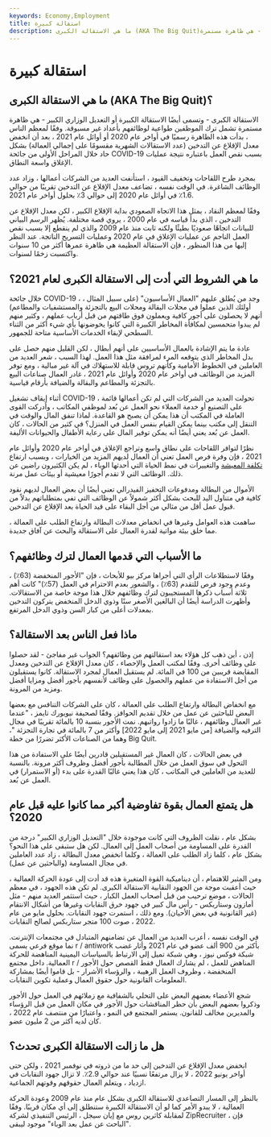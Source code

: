 ```yaml
---
keywords: Economy,Employment
title: استقالة كبيرة
description: ما هي الاستقالة الكبرى (AKA The Big Quit)؟ الاستقالة الكبرى - وتسمى أيضًا الاستقالة الكبيرة أو التعديل الوزاري العظيم - هي ظاهرة مستمرة
---
```


# استقالة كبيرة
## ما هي الاستقالة الكبرى (AKA The Big Quit)؟

الاستقالة الكبرى - وتسمى أيضًا الاستقالة الكبيرة أو التعديل الوزاري الكبير - هي ظاهرة مستمرة تشمل ترك الموظفين طواعية لوظائفهم بأعداد غير مسبوقة. وفقًا لمعظم الناس ، بدأت هذه الظاهرة رسميًا في أواخر عام 2020 أو أوائل عام 2021 ، بعد أن انخفض معدل الإقلاع عن التدخين (عدد الاستقالات الشهرية مقسومًا على إجمالي العمالة) بشكل حاد خلال المراحل الأولى من جائحة COVID-19 بسبب نقص العمل باعتباره نتيجة عمليات الإغلاق واسعة النطاق.

بمجرد طرح اللقاحات وتخفيف القيود ، استأنفت العديد من الشركات أعمالها ، وزاد عدد الوظائف الشاغرة. في الوقت نفسه ، تضاعف معدل الإقلاع عن التدخين تقريبًا من حوالي 1.6٪ في أوائل عام 2020 إلى حوالي 3٪ بحلول أواخر عام 2021.

وفقًا لمعظم النقاد ، يمثل هذا الاتجاه الصعودي بداية الإقلاع الكبير ، لكن معدل الإقلاع عن التدخين ، الذي بدأ قياسه في عام 2000 ، يروي قصة مختلفة. يُظهر الرسم البياني للبيانات اتجاهًا صعوديًا بطيئًا ولكنه ثابت منذ عام 2009 والذي لم ينقطع إلا بسبب نقص العمل الناجم عن عمليات الإغلاق في عام 2020 وعمليات التسريح الناتجة. عند النظر إليها من هذا المنظور ، فإن الاستقالة العظيمة هي ظاهرة عمرها أكثر من 10 سنوات واكتسبت زخمًا لسنوات.

##

## ما هي الشروط التي أدت إلى الاستقالة الكبرى لعام 2021؟

خلال جائحة COVID-19 ، وجد من يُطلق عليهم "العمال الأساسيون" (على سبيل المثال ، أولئك الذين عملوا في محلات البقالة ومحلات البيع بالتجزئة والمستشفيات والمطاعم) أنهم لا يحصلون على أجور كافية ويعملون فوق طاقتهم من قبل أرباب عملهم ، وكثير منهم لم يبدوا متحمسين لمكافأة المخاطر الكبيرة التي كانوا يخوضونها بأي شيء أكثر من الثناء السطحي لإبقاء الخدمات الأساسية متاحة للجمهور.

عادة ما يتم الإشادة بالعمال الأساسيين على أنهم أبطال ، لكن القليل منهم حصل على بدل المخاطر الذي يتوقعه المرء لمرافقة مثل هذا العمل. لهذا السبب ، شعر العديد من العاملين في الخطوط الأمامية وكأنهم تروس قابلة للاستهلاك في آلة غير مبالية ، ومع توفر المزيد من الوظائف في أواخر عام 2020 وأوائل عام 2021 ، غادر العمال صناعات البيع بالتجزئة والمطاعم والبقالة والضيافة بأرقام قياسية.

أثناء إيقاف تشغيل COVID-19 ، تحولت العديد من الشركات التي لم تكن أعمالها قائمة على التصنيع أو خدمة العملاء نحو العمل عن بُعد لموظفي المكاتب ، وأدركت القوى العاملة في المكتب أن هذا يمكن أن يصبح هو القاعدة. لماذا تنفق المال والوقت في التنقل إلى مكتب بينما يمكن القيام بنفس العمل في المنزل؟ في كثير من الحالات ، كان العمل عن بُعد يعني أيضًا أنه يمكن توفير المال على رعاية الأطفال والحيوانات الأليفة.

نظرًا لتوافر اللقاحات على نطاق واسع وتراجع الإغلاق في أواخر عام 2020 وأوائل عام 2021 ، فإن وفرة فرص العمل تعني أن العمال لديهم المزيد من الخيارات ، وبسبب ارتفاع [تكلفة المعيشة](/cost-of-living) والتغييرات في نمط الحياة التي أحدثها الوباء ، لم يكن الكثيرون راضين عن ذلك. الوظائف التي لا تقدم أجورًا معيشية أو بيئات عمل مرنة.

الأموال من البطالة ومدفوعات التحفيز الفيدرالي تعني أيضًا أن بعض العمال لديهم نقود كافية في متناول اليد للبحث بشكل أكثر شمولاً عن الوظائف التي تفي بمتطلباتهم بدلاً من قبول عمل أقل من مثالي من أجل البقاء على قيد الحياة بعد الإقلاع عن التدخين.

ساهمت هذه العوامل وغيرها في انخفاض معدلات البطالة وارتفاع الطلب على العمالة ، مما خلق بيئة مواتية لقدرة العمال على الاستقالة والبحث عن آفاق جديدة.

## ما الأسباب التي قدمها العمال لترك وظائفهم؟

وفقًا لاستطلاعات الرأي التي أجراها مركز بيو للأبحاث ، فإن "الأجور المنخفضة (63٪) ، وعدم وجود فرص للتقدم (63٪) ، والشعور بعدم الاحترام في العمل (57٪)" كانت أهم ثلاثة أسباب ذكرها المستجيبون لترك وظائفهم خلال هذا موجة خاصة من الاستقالات. وأظهرت الدراسة أيضًا أن البالغين الأصغر سنًا وذوي الدخل المنخفض يتركون التدخين بمعدلات أعلى من كبار السن وذوي الدخل المرتفع.

## ماذا فعل الناس بعد الاستقالة؟

إذن ، أين ذهب كل هؤلاء بعد استقالتهم من وظائفهم؟ الجواب غير مفاجئ - لقد حصلوا على وظائف أخرى. وفقًا لمكتب العمل والإحصاء ، كان معدل الإقلاع عن التدخين ومعدل المقايضة قريبين من 100 في المائة. لم يستقيل العمال لمجرد الاستقالة. كانوا يستقيلون من أجل الاستفادة من عملهم والحصول على وظائف لأنفسهم بأجور أفضل ومزايا أفضل ومزيد من المرونة.

مع انخفاض البطالة وارتفاع الطلب على العمالة ، كان على الشركات التنافس مع بعضها البعض للباحثين عن عمل من خلال تقديم الحوافز. وفقًا لصحيفة نيويورك تايمز ، "عندما غير العمال وظائفهم ، غالبًا ما زادوا رواتبهم. نمت الأجور بنسبة 10 بالمائة تقريبًا في مجال الترفيه والضيافة [من مايو 2021 إلى مايو 2022] وأكثر من 7 بالمائة في تجارة التجزئة "، وهما من الصناعات الأكثر تضررًا من خطة Big Quit.

في بعض الحالات ، كان العمال غير المستقيلين قادرين أيضًا على الاستفادة من هذا التحول في سوق العمل من خلال المطالبة بأجور أفضل وظروف أكثر مرونة. بالنسبة للعديد من العاملين في المكاتب ، كان هذا يعني غالبًا القدرة على بدء (أو الاستمرار) في العمل عن بُعد.

## هل يتمتع العمال بقوة تفاوضية أكبر مما كانوا عليه قبل عام 2020؟

بشكل عام ، نقلت الظروف التي كانت موجودة خلال "التعديل الوزاري الكبير" درجة من القدرة على المساومة من أصحاب العمل إلى العمال. لكن هل ستبقى على هذا النحو؟ بشكل عام ، كلما زاد الطلب على العمالة ، وكلما انخفض معدل البطالة ، زاد عدد العاملين في مجال المساومة (والباحثين عن عمل).

ومن المثير للاهتمام ، أن ديناميكية القوة المتغيرة هذه قد أدت إلى عودة الحركة العمالية ، حيث أعقبت موجة من الجهود النقابية الاستقالة الكبرى. لم تكن هذه الجهود ، في معظم الحالات ، موضع ترحيب من قبل أصحاب العمل الكبار ، حيث استثمر العديد منهم - مثل أمازون وستاربكس - رأس مال كبير في جهود خرق النقابات وغيرها من أشكال الانتقام (غير القانونية في بعض الأحيان). ومع ذلك ، استمرت جهود النقابات. بحلول مايو من عام 2022 ، صوت 100 متجر ستاربكس لصالح النقابات.

في الوقت نفسه ، أعرب العديد من العمال عن تضامنهم المتبادل في مجتمعات الإنترنت. نما موقع فرعي يسمى r / antiwork بأكثر من 900 ألف عضو في عام 2021 وأثار غضب شبكة فوكس نيوز ، وهي شبكة تميل إلى الارتباط بالسياسات اليمينية المناهضة للحركة العمالية. داخل مجتمع r / المناهض للعمل ، لم يشارك العمال فقط القصص حول الأجور المنخفضة ، وظروف العمل الرهيبة ، والرؤساء الأشرار - بل قاموا أيضًا بمشاركة المعلومات القانونية حول حقوق العمال وعملية تكوين النقابات.

شجع الأعضاء بعضهم البعض على التحلي بالشفافية مع زملائهم في العمل حول الأجور وذكروا بعضهم البعض بأن حظر المناقشات حول الأجور في مكان العمل من قبل الرؤساء والمديرين مخالف للقانون. يستمر المجتمع في النمو ، واعتبارًا من منتصف عام 2022 ، كان لديه أكثر من 2 مليون عضو.

## هل ما زالت الاستقالة الكبرى تحدث؟

انخفض معدل الإقلاع عن التدخين إلى حد ما من ذروته في نوفمبر 2021 ، ولكن حتى أواخر يونيو 2022 ، لا يزال مرتفعًا نسبيًا عند حوالي 2.9٪. لا تزال جهود النقابات في ازدياد ، ويتعلم العمال حقوقهم وقوتهم الجماعية.

بالنظر إلى المسار التصاعدي للاستقالة الكبرى بشكل عام منذ عام 2009 وعودة الحركة العمالية ، لا يبدو الأمر كما لو أن الاستقالة الكبيرة ستنطلق إلى أي مكان قريبًا. وفقًا لمقابلة كاثرين روس مع إيان سيجل ، الرئيس التنفيذي لشركة ZipRecruiter ، فإن "الباحث عن عمل بعد الوباء" موجود ليبقى.

